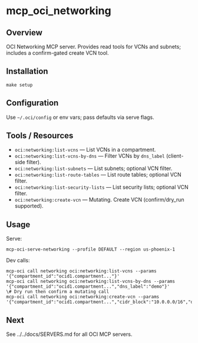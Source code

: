 # mcp_oci_networking

## Overview
OCI Networking MCP server. Provides read tools for VCNs and subnets; includes a confirm-gated create VCN tool.

## Installation
```
make setup
```

## Configuration
Use `~/.oci/config` or env vars; pass defaults via serve flags.

## Tools / Resources
- `oci:networking:list-vcns` — List VCNs in a compartment.
- `oci:networking:list-vcns-by-dns` — Filter VCNs by `dns_label` (client-side filter).
- `oci:networking:list-subnets` — List subnets; optional VCN filter.
- `oci:networking:list-route-tables` — List route tables; optional VCN filter.
- `oci:networking:list-security-lists` — List security lists; optional VCN filter.
- `oci:networking:create-vcn` — Mutating. Create VCN (confirm/dry_run supported).

## Usage
Serve:
```
mcp-oci-serve-networking --profile DEFAULT --region us-phoenix-1
```
Dev calls:
```
mcp-oci call networking oci:networking:list-vcns --params '{"compartment_id":"ocid1.compartment..."}'
mcp-oci call networking oci:networking:list-vcns-by-dns --params '{"compartment_id":"ocid1.compartment...","dns_label":"demo"}'
\# Dry run then confirm a mutating call
mcp-oci call networking oci:networking:create-vcn --params '{"compartment_id":"ocid1.compartment...","cidr_block":"10.0.0.0/16","display_name":"demo","dry_run":true}'
```

## Next
See ../../docs/SERVERS.md for all OCI MCP servers.
